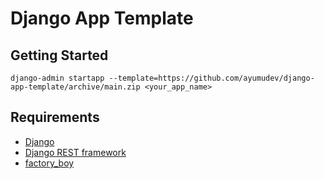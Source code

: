 # Django App Template

## Getting Started

```shell
django-admin startapp --template=https://github.com/ayumudev/django-app-template/archive/main.zip <your_app_name>
```

## Requirements

- [Django](https://docs.djangoproject.com/)
- [Django REST framework](https://www.django-rest-framework.org/)
- [factory_boy](https://factoryboy.readthedocs.io/en/stable/)
